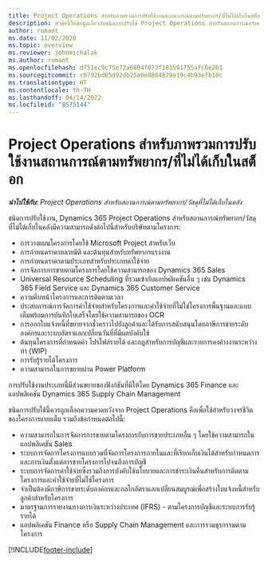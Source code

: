 ```yaml
---
title: Project Operations สำหรับภาพรวมการปรับใช้งานสถานการณ์ตามทรัพยากร/ที่ไม่ได้เก็บในสต็อก
description: หัวข้อนี้ให้ข้อมูลเกี่ยวกับชนิดการปรับใช้ Project Operations สำหรับสถานการณ์ทรัพยากร/วัสดุที่ไม่ได้เก็บในคลัง
author: rumant
ms.date: 11/02/2020
ms.topic: overview
ms.reviewer: johnmichalak
ms.author: rumant
ms.openlocfilehash: d751ec9c75e72a6804f073f181591755afc6e261
ms.sourcegitcommit: c0792bd65d92db25e0e8864879a19c4b93efb10c
ms.translationtype: HT
ms.contentlocale: th-TH
ms.lasthandoff: 04/14/2022
ms.locfileid: "8575144"
---
```

# <a name="project-operations-for-resourcenon-stocked-based-scenarios-deployment-overview"></a>Project Operations สำหรับภาพรวมการปรับใช้งานสถานการณ์ตามทรัพยากร/ที่ไม่ได้เก็บในสต็อก

_**นำไปใช้กับ:** Project Operations สำหรับสถานการณ์ตามทรัพยากร/วัสดุที่ไม่ได้เก็บในคลัง_

ชนิดการปรับใช้งาน, Dynamics 365 Project Operations สำหรับสถานการณ์ทรัพยากร/วัสดุที่ไม่ได้เก็บในคลังมีความสามารถดังต่อไปนี้สำหรับบริษัทตามโครงการ:

- การวางแผนโครงการโดยใช้ Microsoft Project สำหรับเว็บ
- การกำหนดราคาหลายมิติ และต้นทุนสำหรับทรัพยากรแรงงาน
- การกำหนดราคาตามประเภทสำหรับประเภทค่าใช้จ่าย
- การจัดการการขายตามโครงการโดยใช้ความสามารถของ Dynamics 365 Sales
- Universal Resource Scheduling ที่รวมเข้ากับแอปพลิเคชันอื่น ๆ เช่น Dynamics 365 Field Service และ Dynamics 365 Customer Service
- ความคืบหน้าโครงการและการติดตามเวลา
- ประสบการณ์การจัดการค่าใช้จ่ายสำหรับโครงการและค่าใช้จ่ายที่ไม่ใช่โครงการพื้นฐานและแบบเต็มพร้อมการบันทึกใบเสร็จโดยใช้ความสามารถของ OCR
- การออกใบแจ้งหนี้ที่ขยายจากชั่วคราวไปยังลูกค้าและได้รับการสนับสนุนโดยภาษีการขายระดับองค์กรและระบบอัตราแลกเปลี่ยนวันที่ที่มีผลบังคับใช้
- ต้นทุนโครงการที่กำหนดค่า โปรไฟล์รายได้ และกฎสำหรับการบัญชีและรายการคงค้างงานระหว่างทำ (WIP)
- การรับรู้รายได้โครงการ
- ความสามารถในการขยายผ่าน Power Platform

การปรับใช้งานประเภทนี้มีส่วนขยายของฟังก์ชันที่มีให้โดย Dynamics 365 Finance และแอปพลิเคชัน Dynamics 365 Supply Chain Management

ชนิดการปรับใช้นี้ควรถูกเลือกความคาดหวังจาก Project Operations คือเพื่อใช้สำหรับวงจรชีวิตของโครงการแบบเต็ม รวมถึงข้อกำหนดต่อไปนี้:

- ความสามารถในการจัดการการขายตามโครงการกับการขายประเภทอื่น ๆ โดยใช้ความสามารถในแอปพลิเคชัน Sales
- ระบบการจัดการโครงการแบบรวมที่จัดการโครงการภายในและที่เรียกเก็บเงินได้สำหรับกำหนดการและการเงินตั้งแต่การขายโครงการไปจนถึงการบัญชี
- ระบบการจัดการค่าใช้จ่ายซึ่งรวมถึงการบังคับใช้นโยบายและการชำระเงินคืนสำหรับการติดตามโครงการและค่าใช้จ่ายที่ไม่ใช่โครงการ
- จำเป็นต้องมีภาษีการขายระดับองค์กรและกลไกอัตราแลกเปลี่ยนสมบูรณ์เพื่อสร้างใบแจ้งหนี้สำหรับลูกค้าสำหรับโครงการ
- มาตรฐานการรายงานทางการเงินระหว่างประเทศ (IFRS) - ตามโครงการบัญชีและระบบการรับรู้รายได้
- แอปพลิเคชัน Finance หรือ Supply Chain Management และการรวมธุรกรรมตามโครงการ


[!INCLUDE[footer-include](../includes/footer-banner.md)]